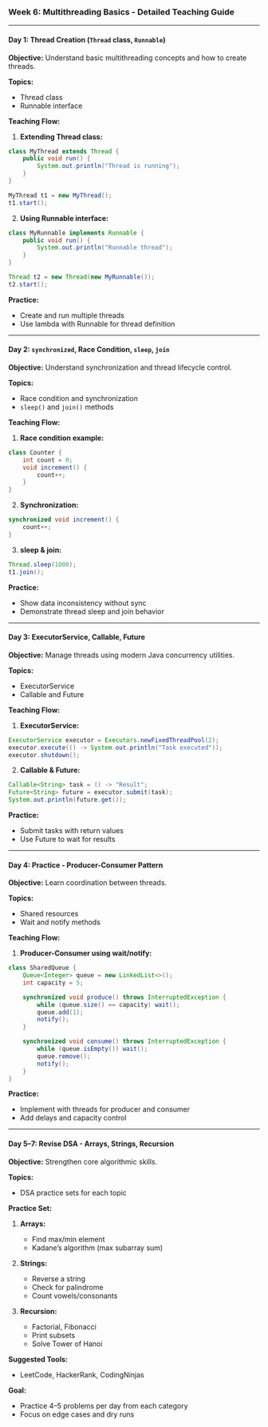 ### Week 6: Multithreading Basics - Detailed Teaching Guide

---

#### **Day 1: Thread Creation (`Thread` class, `Runnable`)**

**Objective:** Understand basic multithreading concepts and how to create threads.

**Topics:**

* Thread class
* Runnable interface

**Teaching Flow:**

1. **Extending Thread class:**

```java
class MyThread extends Thread {
    public void run() {
        System.out.println("Thread is running");
    }
}

MyThread t1 = new MyThread();
t1.start();
```

2. **Using Runnable interface:**

```java
class MyRunnable implements Runnable {
    public void run() {
        System.out.println("Runnable thread");
    }
}

Thread t2 = new Thread(new MyRunnable());
t2.start();
```

**Practice:**

* Create and run multiple threads
* Use lambda with Runnable for thread definition

---

#### **Day 2: `synchronized`, Race Condition, `sleep`, `join`**

**Objective:** Understand synchronization and thread lifecycle control.

**Topics:**

* Race condition and synchronization
* `sleep()` and `join()` methods

**Teaching Flow:**

1. **Race condition example:**

```java
class Counter {
    int count = 0;
    void increment() {
        count++;
    }
}
```

2. **Synchronization:**

```java
synchronized void increment() {
    count++;
}
```

3. **sleep & join:**

```java
Thread.sleep(1000);
t1.join();
```

**Practice:**

* Show data inconsistency without sync
* Demonstrate thread sleep and join behavior

---

#### **Day 3: ExecutorService, Callable, Future**

**Objective:** Manage threads using modern Java concurrency utilities.

**Topics:**

* ExecutorService
* Callable and Future

**Teaching Flow:**

1. **ExecutorService:**

```java
ExecutorService executor = Executors.newFixedThreadPool(2);
executor.execute(() -> System.out.println("Task executed"));
executor.shutdown();
```

2. **Callable & Future:**

```java
Callable<String> task = () -> "Result";
Future<String> future = executor.submit(task);
System.out.println(future.get());
```

**Practice:**

* Submit tasks with return values
* Use Future to wait for results

---

#### **Day 4: Practice - Producer-Consumer Pattern**

**Objective:** Learn coordination between threads.

**Topics:**

* Shared resources
* Wait and notify methods

**Teaching Flow:**

1. **Producer-Consumer using wait/notify:**

```java
class SharedQueue {
    Queue<Integer> queue = new LinkedList<>();
    int capacity = 5;

    synchronized void produce() throws InterruptedException {
        while (queue.size() == capacity) wait();
        queue.add(1);
        notify();
    }

    synchronized void consume() throws InterruptedException {
        while (queue.isEmpty()) wait();
        queue.remove();
        notify();
    }
}
```

**Practice:**

* Implement with threads for producer and consumer
* Add delays and capacity control

---

#### **Day 5–7: Revise DSA - Arrays, Strings, Recursion**

**Objective:** Strengthen core algorithmic skills.

**Topics:**

* DSA practice sets for each topic

**Practice Set:**

1. **Arrays:**

   * Find max/min element
   * Kadane’s algorithm (max subarray sum)
2. **Strings:**

   * Reverse a string
   * Check for palindrome
   * Count vowels/consonants
3. **Recursion:**

   * Factorial, Fibonacci
   * Print subsets
   * Solve Tower of Hanoi

**Suggested Tools:**

* LeetCode, HackerRank, CodingNinjas

**Goal:**

* Practice 4–5 problems per day from each category
* Focus on edge cases and dry runs
